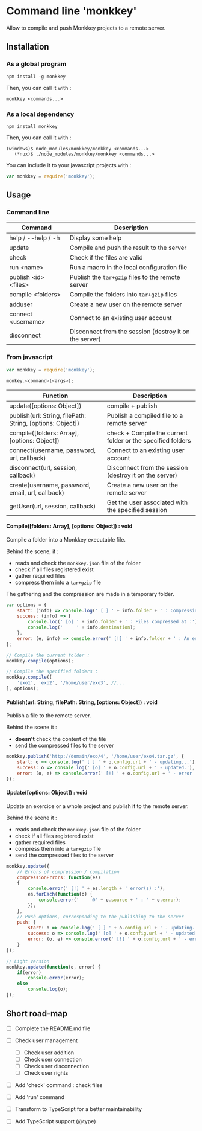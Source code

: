 # Command line 'monkkey'

Allow to compile and push Monkkey projects to a remote server.

## Installation

### As a global program

`npm install -g monkkey`

Then, you can call it with :

`monkkey <commands...>`

### As a local dependency

`npm install monkkey`

Then, you can call it with :

```
(windows)$ node_modules/monkkey/monkkey <commands...>
   (*nux)$ ./node_modules/monkkey/monkkey <commands...>
```

You can include it to your javascript projects with :

```javascript
var monkkey = require('monkkey');
```

## Usage

### Command line

Command | Description
------------ | -------------
help / --help / -h | Display some help
update | Compile and push the result to the server
check | Check if the files are valid
run \<name> | Run a macro in the local configuration file
publish \<id> \<files> | Publish the `tar+gzip` files to the remote server
compile \<folders> | Compile the folders into `tar+gzip` files
adduser | Create a new user on the remote server
connect \<username> | Connect to an existing user account
disconnect | Disconnect from the session (destroy it on the server)

### From javascript

```javascript
var monkkey = require('monkkey');

monkey.<command>(<args>);
```

Function | Description
------------ | -------------
update([options: Object]) | compile + publish
publish(url: String, filePath: String, [options: Object]) | Publish a compiled file to a remote server
compile([folders: Array], [options: Object]) | check + Compile the current folder or the specified folders
connect(username, password, url, callback) | Connect to an existing user account
disconnect(url, session, callback) | Disconnect from the session (destroy it on the server)
create(username, password, email, url, callback) | Create a new user on the remote server
getUser(url, session, callback) | Get the user associated with the specified session

#### Compile([folders: Array], [options: Object]) : void

Compile a folder into a Monkkey executable file.

Behind the scene, it :
* reads and check the `monkkey.json` file of the folder
* check if all files registered exist
* gather required files
* compress them into a `tar+gzip` file

The gathering and the compression are made in a temporary folder.

```javascript
var options = {
    start: (info) => console.log(' [ ] ' + info.folder + ' : Compressing...'),
    success: (info) => {
        console.log(' [o] ' + info.folder + ' : Files compressed at :');
        console.log('     ' + info.destination);
    },
    error: (e, info) => console.error(' [!] ' + info.folder + ' : An error occured : ' + e)
};

// Compile the current folder :
monkkey.compile(options);

// Compile the specified folders :
monkkey.compile([
    'exo1', 'exo2', '/home/user/exo3', //...
], options);
```


#### Publish(url: String, filePath: String, [options: Object]) : void

Publish a file to the remote server.

Behind the scene it :
* **doesn't** check the content of the file
* send the compressed files to the server

```javascript
monkkey.publish('http://domain/exo/4', '/home/user/exo4.tar.gz', {
    start: o => console.log(' [ ] ' + o.config.url + ' - updating...'),
    success: o => console.log(' [o] ' + o.config.url + ' - updated.'),
    error: (o, e) => console.error(' [!] ' + o.config.url + ' - error : ' + e),
});
```


#### Update([options: Object]) : void

Update an exercice or a whole project and publish it to the remote server.

Behind the scene it :
* reads and check the `monkkey.json` file of the folder
* check if all files registered exist
* gather required files
* compress them into a `tar+gzip` file
* send the compressed files to the server

```javascript
monkkey.update({
    // Errors of compression / compilation
    compressionErrors: function(es)
    {
        console.error(' [!] ' + es.length + ' error(s) :');
        es.forEach(function(o) {
            console.error('     @' + o.source + ' : ' + o.error);
        });
    },
    // Push options, corresponding to the publishing to the server
    push: {
        start: o => console.log(' [ ] ' + o.config.url + ' - updating...'),
        success: o => console.log(' [o] ' + o.config.url + ' - updated.'),
        error: (o, e) => console.error(' [!] ' + o.config.url + ' - error : ' + e),
    }
});

// Light version
monkkey.update(function(o, error) {
    if(error)
        console.error(error);
    else
        console.log(o);
});
```

## Short road-map

- [ ] Complete the README.md file
- [ ] Check user management
  - [ ] Check user addition
  - [ ] Check user connection
  - [ ] Check user disconnection
  - [ ] Check user rights
- [ ] Add 'check' command : check files
- [ ] Add 'run' command
- [ ] Transform to TypeScript for a better maintainability
- [ ] Add TypeScript support (@type)

